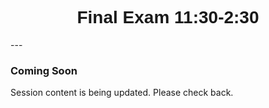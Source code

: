 <h1  style="font-family:  Verdana,  Geneva,  sans-serif;  text-align:center">Final  Exam    11:30-2:30    </h1> 
--- 
 
###  Coming  Soon 
 
Session  content  is  being  updated.  Please  check  back.
